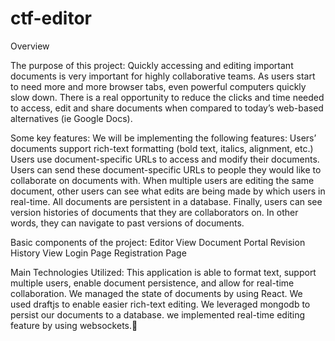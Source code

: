 # ctf-editor
Overview


The purpose of this project:
Quickly accessing and editing important documents is very important for highly collaborative teams. 
As users start to need more and more browser tabs, even powerful computers quickly slow down. 
There is a real opportunity to reduce the clicks and time needed to access, edit and share documents when compared to today’s web-based alternatives (ie Google Docs). 



Some key features:
We will be implementing the following features: 
Users’ documents support rich-text formatting (bold text, italics, alignment, etc.)
Users use document-specific URLs to access and modify their documents. 
Users can send these document-specific URLs to people they would like to collaborate on documents with. 
When multiple users are editing the same document, other users can see what edits are being made by which users in real-time. 
All documents are persistent in a database. 
Finally, users can see version histories of documents that they are collaborators on. In other words, they can navigate to past versions of documents.

Basic components of the project:
Editor View
Document Portal
Revision History View
Login Page
Registration Page

Main Technologies Utilized:
This application is able to format text, support multiple users, enable document persistence, and allow for real-time collaboration. 
We managed the state of documents by using React. 
We used draftjs to enable easier rich-text editing. 
We leveraged mongodb to persist our documents to a database.
we implemented real-time editing feature by using websockets.


